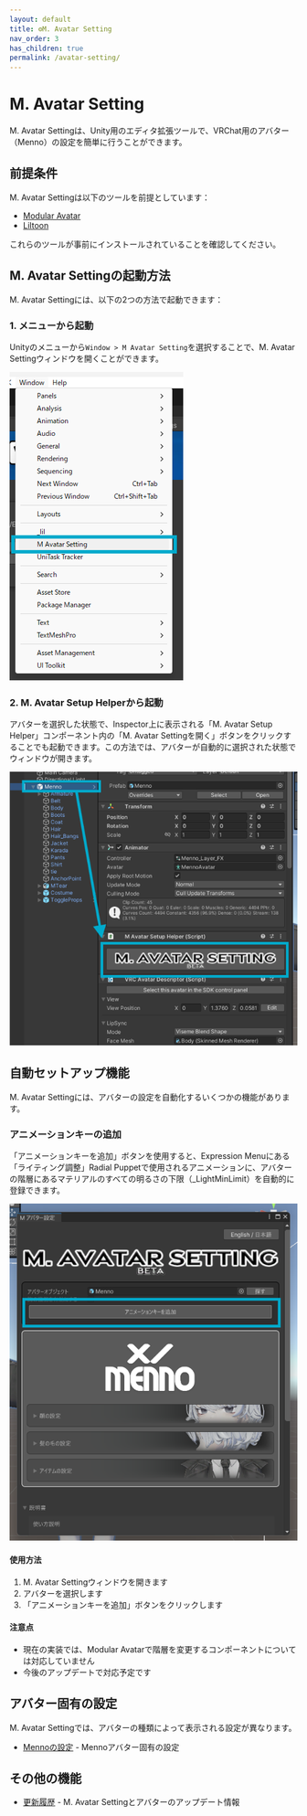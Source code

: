 ```yaml
---
layout: default
title: ⚙️M. Avatar Setting
nav_order: 3
has_children: true
permalink: /avatar-setting/
---
```


# M. Avatar Setting

M. Avatar Settingは、Unity用のエディタ拡張ツールで、VRChat用のアバター（Menno）の設定を簡単に行うことができます。

## 前提条件

M. Avatar Settingは以下のツールを前提としています：
- [Modular Avatar](https://github.com/bdunderscore/modular-avatar/releases)
- [Liltoon](https://booth.pm/ja/items/3087170)

これらのツールが事前にインストールされていることを確認してください。

## M. Avatar Settingの起動方法

M. Avatar Settingには、以下の2つの方法で起動できます：

### 1. メニューから起動

Unityのメニューから`Window > M Avatar Setting`を選択することで、M. Avatar Settingウィンドウを開くことができます。

![メニューから起動](../assets/images/mas_01.png)

### 2. M. Avatar Setup Helperから起動

アバターを選択した状態で、Inspector上に表示される「M. Avatar Setup Helper」コンポーネント内の「M. Avatar Settingを開く」ボタンをクリックすることでも起動できます。この方法では、アバターが自動的に選択された状態でウィンドウが開きます。

![Setup Helperから起動](../assets/images/mas_02.png)

## 自動セットアップ機能

M. Avatar Settingには、アバターの設定を自動化するいくつかの機能があります。

### アニメーションキーの追加

「アニメーションキーを追加」ボタンを使用すると、Expression Menuにある「ライティング調整」Radial Puppetで使用されるアニメーションに、アバターの階層にあるマテリアルのすべての明るさの下限（_LightMinLimit）を自動的に登録できます。

![アニメーションキー追加](../assets/images/mas_03.png)

#### 使用方法

1. M. Avatar Settingウィンドウを開きます
2. アバターを選択します
3. 「アニメーションキーを追加」ボタンをクリックします

#### 注意点

* 現在の実装では、Modular Avatarで階層を変更するコンポーネントについては対応していません
* 今後のアップデートで対応予定です

## アバター固有の設定

M. Avatar Settingでは、アバターの種類によって表示される設定が異なります。

* [Mennoの設定](../menno/) - Mennoアバター固有の設定

## その他の機能

* [更新履歴](history/) - M. Avatar Settingとアバターのアップデート情報 